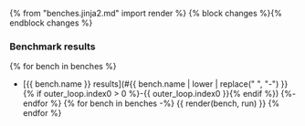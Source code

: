 {% from "benches.jinja2.md" import render %}
{% block changes %}{% endblock changes %}
### Benchmark results
{% for bench in benches %}
- [{{ bench.name }} results](#{{ bench.name | lower | replace(" ", "-") }}{% if outer_loop.index0 > 0 %}-{{ outer_loop.index0 }}{% endif %})
{%- endfor %}
{% for bench in benches -%}
{{ render(bench, run) }}
{% endfor %}
